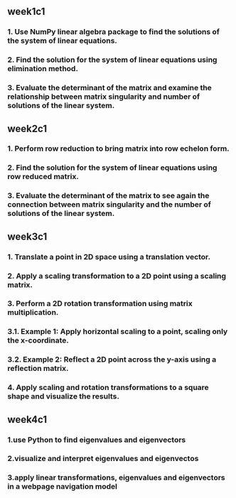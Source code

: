 ## week1c1
### 1. Use NumPy linear algebra package to find the solutions of the system of linear equations.
### 2. Find the solution for the system of linear equations using elimination method.
### 3. Evaluate the determinant of the matrix and examine the relationship between matrix singularity and number of solutions of the linear system.
## week2c1
### 1. Perform row reduction to bring matrix into row echelon form.
### 2. Find the solution for the system of linear equations using row reduced matrix.
### 3. Evaluate the determinant of the matrix to see again the connection between matrix singularity and the number of solutions of the linear system.
## week3c1
### 1. Translate a point in 2D space using a translation vector.
### 2. Apply a scaling transformation to a 2D point using a scaling matrix.
### 3. Perform a 2D rotation transformation using matrix multiplication.
### 3.1. Example 1: Apply horizontal scaling to a point, scaling only the x-coordinate.
### 3.2. Example 2: Reflect a 2D point across the y-axis using a reflection matrix.
### 4. Apply scaling and rotation transformations to a square shape and visualize the results.
## week4c1
### 1.use Python to find eigenvalues and eigenvectors 
### 2.visualize and interpret eigenvalues and eigenvectos 
### 3.apply linear transformations, eigenvalues and eigenvectors in a webpage navigation model
